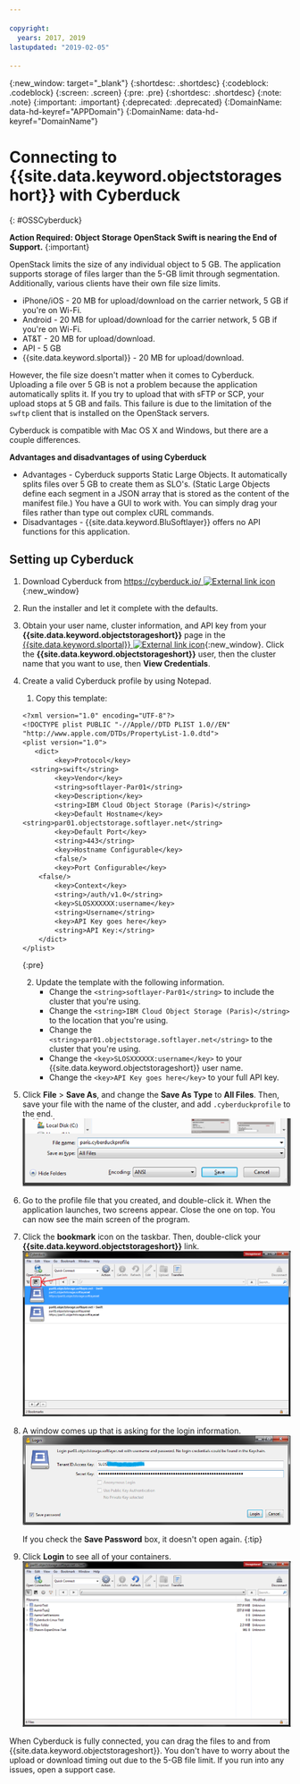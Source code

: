 ```yaml
---

copyright:
  years: 2017, 2019
lastupdated: "2019-02-05"

---
```

{:new_window: target="_blank"}
{:shortdesc: .shortdesc}
{:codeblock: .codeblock}
{:screen: .screen}
{:pre: .pre}
{:shortdesc: .shortdesc}
{:note: .note}
{:important: .important}
{:deprecated: .deprecated}
{:DomainName: data-hd-keyref="APPDomain"}
{:DomainName: data-hd-keyref="DomainName"}


# Connecting to {{site.data.keyword.objectstorageshort}} with Cyberduck
{: #OSSCyberduck}

**Action Required: Object Storage OpenStack Swift is nearing the End of Support.**
{:important}

OpenStack limits the size of any individual object to 5 GB. The application supports storage of files larger than the 5-GB limit through segmentation. Additionally, various clients have their own file size limits.

- iPhone/iOS - 20 MB for upload/download on the carrier network, 5 GB if you're on Wi-Fi.
- Android - 20 MB for upload/download for the carrier network, 5 GB if you're on Wi-Fi.
- AT&T - 20 MB for upload/download.
- API - 5 GB
- {{site.data.keyword.slportal}} - 20 MB for upload/download.

However, the file size doesn't matter when it comes to Cyberduck. Uploading a file over 5 GB is not a problem because the application automatically splits it. If you try to upload that with sFTP or SCP, your upload stops at 5 GB and fails. This failure is due to the limitation of the `swftp` client that is installed on the OpenStack servers.  

Cyberduck is compatible with Mac OS X and Windows, but there are a couple differences.

**Advantages and disadvantages of using Cyberduck**

 - Advantages - Cyberduck supports Static Large Objects. It automatically splits files over 5 GB to create them as SLO's. (Static Large Objects define each segment in a JSON array that is stored as the content of the manifest file.) You have a GUI to work with. You can simply drag your files rather than type out complex cURL commands.
 - Disadvantages - {{site.data.keyword.BluSoftlayer}} offers no API functions for this application.

## Setting up Cyberduck

1. Download Cyberduck from [https://cyberduck.io/ ![External link icon](../../icons/launch-glyph.svg "External link icon")](https://cyberduck.io/){:new_window}
2. Run the installer and let it complete with the defaults.
3. Obtain your user name, cluster information, and API key from your **{{site.data.keyword.objectstorageshort}}** page in the [{{site.data.keyword.slportal}} ![External link icon](../../icons/launch-glyph.svg "External link icon")](https://control.softlayer.com/){:new_window}. Click the **{{site.data.keyword.objectstorageshort}}** user, then the cluster name that you want to use, then **View Credentials**.
4. Create a valid Cyberduck profile by using Notepad.
     1. Copy this template:
     ```
     <?xml version="1.0" encoding="UTF-8"?>
     <!DOCTYPE plist PUBLIC "-//Apple//DTD PLIST 1.0//EN"
     "http://www.apple.com/DTDs/PropertyList-1.0.dtd">
     <plist version="1.0">
        <dict>
             <key>Protocol</key>
       <string>swift</string>
             <key>Vendor</key>
             <string>softlayer-Par01</string>
             <key>Description</key>
             <string>IBM Cloud Object Storage (Paris)</string>
             <key>Default Hostname</key>
     <string>par01.objectstorage.softlayer.net</string>
             <key>Default Port</key>
             <string>443</string>
             <key>Hostname Configurable</key>
             <false/>
             <key>Port Configurable</key>
         <false/>
             <key>Context</key>
             <string>/auth/v1.0</string>
             <key>SLOSXXXXXX:username</key>
             <string>Username</string>
             <key>API Key goes here</key>
             <string>API Key:</string>
         </dict>
     </plist>
     ```
     {:pre}

     2. Update the template with the following information.
        - Change the `<string>softlayer-Par01</string>` to include the cluster that you're using.
        - Change the `<string>IBM Cloud Object Storage (Paris)</string>` to the location that you're using.
        - Change the `<string>par01.objectstorage.softlayer.net</string>` to the cluster that you're using.
        - Change the `<key>SLOSXXXXXX:username</key>` to your {{site.data.keyword.objectstorageshort}} user name.
        - Change the `<key>API Key goes here</key>` to your full API key.

5. Click **File** > **Save As**, and change the **Save As Type** to **All Files**. Then, save your file with the name of the cluster, and add `.cyberduckprofile` to the end. <br/> ![Cyberduck Profile](/images/cyberduck_fig1.png)

6. Go to the profile file that you created, and double-click it. When the application launches, two screens appear. Close the one on top. You can now see the main screen of the program.

7. Click the **bookmark** icon on the taskbar. Then, double-click your **{{site.data.keyword.objectstorageshort}}** link.<br/>
   ![Bookmark icon on the login screen](/images/cyberduck_fig2.png)

8. A window comes up that is asking for the login information. <br/>
   ![Login screen](/images/cyberduck_fig3.png)

   If you check the **Save Password** box, it doesn't open again.
   {:tip}

9. Click **Login** to see all of your containers. <br/> ![Container list](/images/cyberduck_fig4.png)

When Cyberduck is fully connected, you can drag the files to and from {{site.data.keyword.objectstorageshort}}. You don't have to worry about the upload or download timing out due to the 5-GB file limit. If you run into any issues, open a support case.
